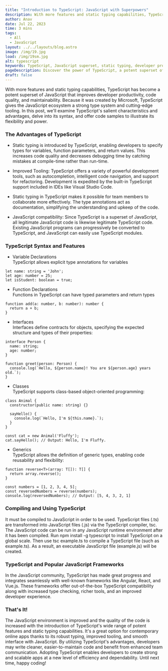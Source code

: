 ```yaml
---
title: "Introduction to TypeScript: JavaScript with Superpowers"
description: With more features and static typing capabilities, TypeScript has become a potent superset of JavaScript that improves developer productivity...
author: Anav
date: Jul 22, 2023
time: 3 mins
tags:
  - All
  - JavaScript
layout: ../../layouts/blog.astro
image: /img/19.jpg
load: /img/19sm.jpg
alt: typescript
keywords: TypeScript, JavaScript superset, static typing, developer productivity, code quality, maintainability, tooling, TypeScript syntax, advantages of TypeScript, type annotations, JavaScript compatibility, variable declarations, function declarations, interfaces, classes, generics, compiling TypeScript, TypeScript with popular JavaScript frameworks.
pageDescription: Discover the power of TypeScript, a potent superset of JavaScript that enhances developer productivity, code quality, and more.
draft: false
---
```


With more features and static typing capabilities, TypeScript has become a potent superset of JavaScript that improves developer productivity, code quality, and maintainability. Because it was created by Microsoft, TypeScript gives the JavaScript ecosystem a strong type system and cutting-edge tooling. In this post, we'll examine TypeScript's salient characteristics and advantages, delve into its syntax, and offer code samples to illustrate its flexibility and power.

### The Advantages of TypeScript

- Static typing is introduced by TypeScript, enabling developers to specify types for variables, function parameters, and return values. This increases code quality and decreases debugging time by catching mistakes at compile-time rather than run-time.

- Improved Tooling: TypeScript offers a variety of powerful development tools, such as autocompletion, intelligent code navigation, and support for refactoring. Development is expedited by the built-in TypeScript support included in IDEs like Visual Studio Code.

- Static typing in TypeScript makes it possible for team members to collaborate more effectively. The type annotations act as documentation, simplifying the understanding and upkeep of the code.

- JavaScript compatibility: Since TypeScript is a superset of JavaScript, all legitimate JavaScript code is likewise legitimate TypeScript code. Existing JavaScript programs can progressively be converted to TypeScript, and JavaScript can easily use TypeScript modules.


### TypeScript Syntax and Features

- Variable Declarations
\
TypeScript allows explicit type annotations for variables

```
let name: string = 'John';
let age: number = 25;
let isStudent: boolean = true;
```

-  Function Declarations
  \
  Functions in TypeScript can have typed parameters and return types
  ```
  function add(a: number, b: number): number {
    return a + b;
}
```

- Interfaces
  \
  Interfaces define contracts for objects, specifying the expected structure and types of their properties:

```
interface Person {
  name: string;
  age: number;
}

function greet(person: Person) {
  console.log(`Hello, ${person.name}! You are ${person.age} years old.`);
}
```

- Classes
  \
  TypeScript supports class-based object-oriented programming:
```
class Animal {
  constructor(public name: string) {}

  sayHello() {
    console.log(`Hello, I'm ${this.name}.`);
  }
}

const cat = new Animal('Fluffy');
cat.sayHello(); // Output: Hello, I'm Fluffy.
```

- Generics
  \
  TypeScript allows the definition of generic types, enabling code reusability and flexibility:
```
function reverse<T>(array: T[]): T[] {
  return array.reverse();
}

const numbers = [1, 2, 3, 4, 5];
const reversedNumbers = reverse(numbers);
console.log(reversedNumbers); // Output: [5, 4, 3, 2, 1]
```

### Compiling and Using TypeScript

It must be compiled to JavaScript in order to be used. TypeScript files (.ts) are transformed into JavaScript files (.js) via the TypeScript compiler, tsc. The JavaScript code can be run in any JavaScript runtime environment after it has been compiled. Run npm install -g typescript to install TypeScript on a global scale. Then use tsc example.ts to compile a TypeScript file (such as example.ts). As a result, an executable JavaScript file (example.js) will be created.

### TypeScript and Popular JavaScript Frameworks

In the JavaScript community, TypeScript has made great progress and integrates seamlessly with well-known frameworks like Angular, React, and Vue.js. These frameworks offer out-of-the-box TypeScript compatibility along with increased type checking, richer tools, and an improved developer experience.

### That's It!

The JavaScript environment is improved and the quality of the code is increased with the introduction of TypeScript's wide range of potent features and static typing capabilities. It's a great option for contemporary online apps thanks to its robust typing, improved tooling, and smooth interface with JavaScript. By utilizing TypeScript's advantages, developers may write cleaner, easier-to-maintain code and benefit from enhanced team communication. Adopting TypeScript enables developers to create strong and scalable apps at a new level of efficiency and dependability. Until next time, happy coding!



